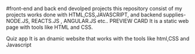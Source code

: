 
#front-end and back end devolped projects 
this repository consist of my projects works done with HTML,CSS,JAVASCRIPT, and backend supplies-NODE.JS, REACTS.JS , ANGULAR.JS etc..
PREVIEW CARD
   It is a static web page with tools like HTML and CSS.


 Quiz app 
   It is an dnamic website that works with the tools like html,CSS and Javascript 
